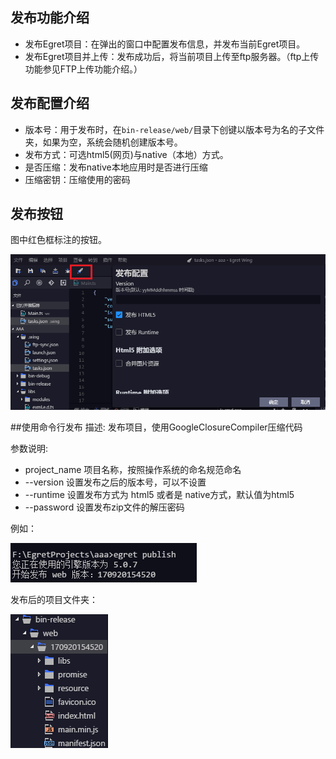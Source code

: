 
## 发布功能介绍
- 发布Egret项目：在弹出的窗口中配置发布信息，并发布当前Egret项目。
- 发布Egret项目并上传：发布成功后，将当前项目上传至ftp服务器。（ftp上传功能参见FTP上传功能介绍。）

## 发布配置介绍
- 版本号：用于发布时，在`bin-release/web/`目录下创键以版本号为名的子文件夹，如果为空，系统会随机创建版本号。
- 发布方式：可选html5(网页)与native（本地）方式。
- 是否压缩：发布native本地应用时是否进行压缩
- 压缩密钥：压缩使用的密码

## 发布按钮

图中红色框标注的按钮。

![](3.png)

##使用命令行发布
描述:
    发布项目，使用GoogleClosureCompiler压缩代码


参数说明:
 -    project_name   项目名称，按照操作系统的命名规范命名
 -   --version      设置发布之后的版本号，可以不设置
 -   --runtime      设置发布方式为 html5 或者是 native方式，默认值为html5
 -   --password     设置发布zip文件的解压密码
 
 例如：
 
 ![](1.png)
 
 发布后的项目文件夹：
 
 ![](2.png)